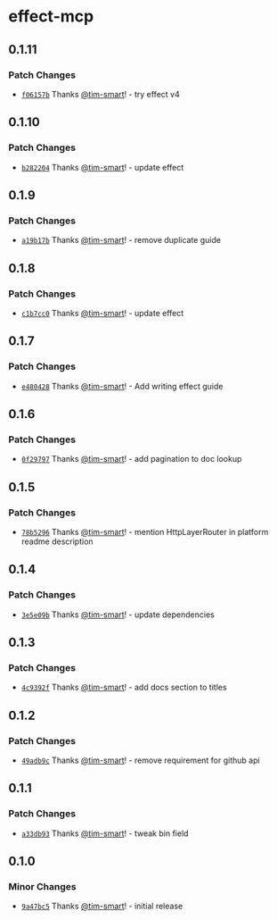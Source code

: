 # effect-mcp

## 0.1.11

### Patch Changes

- [`f06157b`](https://github.com/tim-smart/effect-mcp/commit/f06157b936417b0444f6295558ed6d596ebdd7f3) Thanks [@tim-smart](https://github.com/tim-smart)! - try effect v4

## 0.1.10

### Patch Changes

- [`b282204`](https://github.com/tim-smart/effect-mcp/commit/b282204c71eabf949f4a611cc872cf7dcc743372) Thanks [@tim-smart](https://github.com/tim-smart)! - update effect

## 0.1.9

### Patch Changes

- [`a19b17b`](https://github.com/tim-smart/effect-mcp/commit/a19b17ba649c7e3111cd03c2b8d8061d68210b00) Thanks [@tim-smart](https://github.com/tim-smart)! - remove duplicate guide

## 0.1.8

### Patch Changes

- [`c1b7cc0`](https://github.com/tim-smart/effect-mcp/commit/c1b7cc0abe942934ecb4bbfcc4d5a0e7919167cb) Thanks [@tim-smart](https://github.com/tim-smart)! - update effect

## 0.1.7

### Patch Changes

- [`e480428`](https://github.com/tim-smart/effect-mcp/commit/e48042839d437f50da72b0563500f966a6aec132) Thanks [@tim-smart](https://github.com/tim-smart)! - Add writing effect guide

## 0.1.6

### Patch Changes

- [`0f29797`](https://github.com/tim-smart/effect-mcp/commit/0f297977e23c0ed926952602f979bf1f32ec3b51) Thanks [@tim-smart](https://github.com/tim-smart)! - add pagination to doc lookup

## 0.1.5

### Patch Changes

- [`78b5296`](https://github.com/tim-smart/effect-mcp/commit/78b529640403d684d41145b31d53e7739c81adf6) Thanks [@tim-smart](https://github.com/tim-smart)! - mention HttpLayerRouter in platform readme description

## 0.1.4

### Patch Changes

- [`3e5e09b`](https://github.com/tim-smart/effect-mcp/commit/3e5e09bc63eaa78577ccb81f1ab260e9d27d429d) Thanks [@tim-smart](https://github.com/tim-smart)! - update dependencies

## 0.1.3

### Patch Changes

- [`4c9392f`](https://github.com/tim-smart/effect-mcp/commit/4c9392f3124f43c9413533629572608020210282) Thanks [@tim-smart](https://github.com/tim-smart)! - add docs section to titles

## 0.1.2

### Patch Changes

- [`49adb9c`](https://github.com/tim-smart/effect-mcp/commit/49adb9c99a8586918df9fea698519c3ff911fc46) Thanks [@tim-smart](https://github.com/tim-smart)! - remove requirement for github api

## 0.1.1

### Patch Changes

- [`a33db93`](https://github.com/tim-smart/effect-mcp/commit/a33db93807530b6ba2aed0a51eb4a9f9b55eb499) Thanks [@tim-smart](https://github.com/tim-smart)! - tweak bin field

## 0.1.0

### Minor Changes

- [`9a47bc5`](https://github.com/tim-smart/effect-mcp/commit/9a47bc56e22aab9dd5ea1b196d4cf19e2280a1c7) Thanks [@tim-smart](https://github.com/tim-smart)! - initial release
